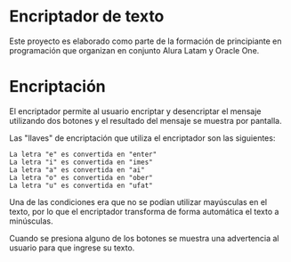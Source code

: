 # Encriptador de texto

Este proyecto es elaborado como parte de la formación de principiante en programación que organizan en conjunto Alura Latam y Oracle One.

<h1>Encriptación</h1>

El encriptador permite al usuario encriptar y desencriptar el mensaje utilizando dos botones y el resultado del mensaje se muestra por pantalla.

Las "llaves" de encriptación que utiliza el encriptador son las siguientes:

```La letra "e" es convertida en "enter"```  
```La letra "i" es convertida en "imes"```  
```La letra "a" es convertida en "ai"```  
```La letra "o" es convertida en "ober"```  
```La letra "u" es convertida en "ufat"```  

Una de las condiciones era que no se podían utilizar mayúsculas en el texto, por lo que el encriptador transforma de forma automática el texto a minúsculas.  

Cuando se presiona alguno de los botones se muestra una advertencia al usuario para que ingrese su texto.
